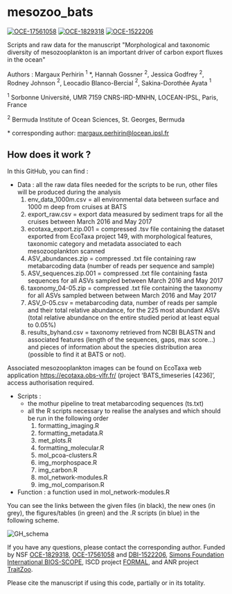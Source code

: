 # mesozoo_bats
[![OCE-17561058](https://img.shields.io/badge/NSF-1756105-blue.svg)](https://www.nsf.gov/awardsearch/showAward?AWD_ID=1756105) [![OCE-1829318](https://img.shields.io/badge/NSF-1829318-blue.svg)](https://www.nsf.gov/awardsearch/showAward?AWD_ID=1829318) [![OCE-1522206](https://img.shields.io/badge/NSF-1522206-blue.svg)](https://www.nsf.gov/awardsearch/showAward?AWD_ID=1522206) 

Scripts and raw data for the manuscript "Morphological and taxonomic diversity of mesozooplankton is an important driver of carbon export fluxes in the ocean"

Authors : Margaux Perhirin $^{1}$ \*, Hannah Gossner $^{2}$, Jessica Godfrey $^{2}$, Rodney Johnson $^{2}$, Leocadio Blanco-Bercial $^{2}$, Sakina-Dorothée Ayata $^{1}$

$^{1}$ Sorbonne Université, UMR 7159 CNRS-IRD-MNHN, LOCEAN-IPSL, Paris, France

$^{2}$ Bermuda Institute of Ocean Sciences, St. Georges, Bermuda

\* corresponding author: margaux.perhirin@locean.ipsl.fr


## How does it work ?

In this GitHub, you can find :
* Data : all the raw data files needed for the scripts to be run, other files will be produced during the analysis
    1. env_data_1000m.csv = all environmental data between surface and 1000 m deep from cruises at BATS
    2. export_raw.csv = export data measured by sediment traps for all the cruises between March 2016 and May 2017
    3. ecotaxa_export.zip.001 = compressed .tsv file containing the dataset exported from EcoTaxa project 149, with morphological features, taxonomic category and metadata associated to each mesozooplankton scanned
    4. ASV_abundances.zip = compressed .txt file containing raw metabarcoding data (number of reads per sequence and sample)
    5. ASV_sequences.zip.001 = compressed .txt file containing fasta sequences for all ASVs sampled between March 2016 and May 2017
    6. taxonomy_04-05.zip = compressed .txt file containing the taxonomy for all ASVs sampled between between March 2016 and May 2017
    7. ASV_0-05.csv = metabarcoding data, number of reads per sample and their total relative abundance, for the 225 most abundant ASVs (total relative abundance on the entire studied period at least equal to 0.05%)
    8. results_byhand.csv = taxonomy retrieved from NCBI BLASTN and associated features (length of the sequences, gaps, max score…) and pieces of information about the species distribution area (possible to find it at BATS or not). 

Associated mesozooplankton images can be found on EcoTaxa web application https://ecotaxa.obs-vlfr.fr/ (project ‘BATS_timeseries [4236]’, access authorisation required.

* Scripts : 
  * the mothur pipeline to treat metabarcoding sequences (ts.txt)
  * all the R scripts necessary to realise the analyses and which should be run in the following order 
    1. formatting_imaging.R
    2. formatting_metadata.R
    3. met_plots.R
    4. formatting_molecular.R
    4. mol_pcoa-clusters.R
    5. img_morphospace.R
    6. img_carbon.R
    7. mol_network-modules.R
    8. img_mol_comparison.R
* Function : a function used in mol_network-modules.R 

You can see the links between the given files (in black), the new ones (in grey), the figures/tables (in green) and the .R scripts (in blue) in the following scheme.

![GH_schema](https://user-images.githubusercontent.com/97614755/214528953-480ba12d-ee95-4835-9909-17d5bcf538cf.jpg)


If you have any questions, please contact the corresponding author. Funded by NSF [OCE-1829318](https://www.nsf.gov/awardsearch/showAward?AWD_ID=1829318), [OCE-17561058](https://www.nsf.gov/awardsearch/showAward?AWD_ID=1756105) and [DBI-1522206](https://www.nsf.gov/awardsearch/showAward?AWD_ID=1522206),  [Simons Foundation International BIOS-SCOPE](https://scope.bios.edu/), ISCD project [FORMAL](https://iscd.sorbonne-universite.fr/research/sponsored-junior-teams/formal-2/), and ANR project [TraitZoo](https://anr.fr/Projet-ANR-22-CE02-0023).

Please cite the manuscript if using this code, partially or in its totality.
